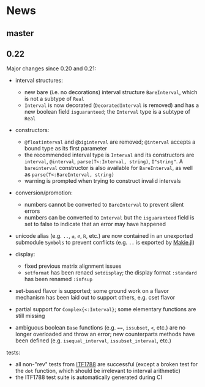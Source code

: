 # News

## master

## 0.22

Major changes since 0.20 and 0.21:

- interval structures:
  - new bare (i.e. no decorations) interval structure `BareInterval`, which is not a subtype of `Real`
  - `Interval` is now decorated (`DecoratedInterval` is removed) and has a new boolean field `isguaranteed`; the `Interval` type is a subtype of `Real`

- constructors:
  - `@floatinterval` and `@biginterval` are removed; `@interval` accepts a bound type as its first parameter
  - the recommended interval type is `Interval` and its constructors are `interval`, `@interval`, `parse(T<:Interval, string)`, `I"string"`. A `bareinterval` constructor is also available for `BareInterval`, as well as `parse(T<:BareInterval, string)`
  - warning is prompted when trying to construct invalid intervals

- conversion/promotion:
  - numbers cannot be converted to `BareInterval` to prevent silent errors
  - numbers can be converted to `Interval` but the `isguaranteed` field is set to false to indicate that an error may have happened

- unicode alias (e.g. `..`, `±`, `∅`, `ℝ`, etc.) are now contained in an unexported submodule `Symbols` to prevent conflicts (e.g. `..` is exported by [Makie.jl](https://github.com/MakieOrg/Makie.jl))

- display:
  - fixed previous matrix alignment issues
  - `setformat` has been renaed `setdisplay`; the display format `:standard` has been renamed `:infsup`

- set-based flavor is supported; some ground work on a flavor mechanism has been laid out to support others, e.g. cset flavor

- partial support for `Complex{<:Interval}`; some elementary functions are still missing

- ambiguous boolean `Base` functions (e.g. `==`, `issubset`, `<`, etc.) are no longer overloaded and throw an error; new counterparts methods have been defined (e.g. `isequal_interval`, `issubset_interval`, etc.)

tests:
  - all non-"rev" tests from [ITF1788](https://github.com/oheim/ITF1788) are successful (except a broken test for the `dot` function, which should be irrelevant to interval arithmetic)
  - the ITF1788 test suite is automatically generated during CI
